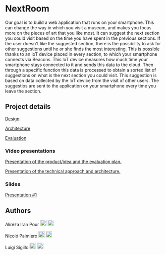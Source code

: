 # NextRoom

Our goal is to build a web application that runs on your smartphone. This can change the way in which you visit a museum, and makes you focus more on the pieces of art that you like most. It can suggest the next section you could visit based on the time you have spent in the previous sections. If the user doesn't like the suggested section, there is the possibility to ask for other suggestions until he or she finds the most interesting. This is possible thanks to an IoT device placed in every section, to which your smartphone connects via Beacons. This IoT device measures how much time your smartphone stays connected to it and sends this data to the cloud. Then through a specific function this data is processed to obtain a sorted list of suggestions on what is the next section you could visit. This suggestion is based on data collected by the IoT device from the visit of other users. The suggestios are sent to the application on your smartphone every time you leave the section.

## Project details

[Design](https://github.com/LuigiSigillo/IotBigProject/blob/master/Design/Design.md)

[Architecture](https://github.com/LuigiSigillo/IotBigProject/blob/master/Architecture/Architecture.md)

[Evaluation](https://github.com/LuigiSigillo/IotBigProject/blob/master/Evaluation/Evaluation.md)

### Video presentations

[Presentation of the product/idea and the evaluation plan.](https://www.youtube.com/watch?v=a_uuIhSK70s)

[Presentation of the technical approach and architecture.](https://youtu.be/zsFjDa_UTu4)

### Slides
[Presentation #1](Presentations/First-presentation.pdf)
## Authors

Alireza Iran Pour [<img src="https://cdn4.iconfinder.com/data/icons/social-messaging-ui-color-shapes-2-free/128/social-linkedin-circle-512.png" width="20" height="20">](https://www.linkedin.com/in/alirezairanpour/) [<img src="https://upload.wikimedia.org/wikipedia/commons/9/91/Octicons-mark-github.svg" width="20" height="20">](https://github.com/alireza-maker)

Nicoló Palmiero [<img src="https://cdn4.iconfinder.com/data/icons/social-messaging-ui-color-shapes-2-free/128/social-linkedin-circle-512.png" width="20" height="20">](https://www.linkedin.com/in/nicol%C3%B3-palmiero-a9a5101a3/) [<img src="https://upload.wikimedia.org/wikipedia/commons/9/91/Octicons-mark-github.svg" width="20" height="20">](https://github.com/nictuss)

Luigi Sigillo [<img src="https://cdn4.iconfinder.com/data/icons/social-messaging-ui-color-shapes-2-free/128/social-linkedin-circle-512.png" width="20" height="20">](https://www.linkedin.com/in/luigi-sigillo-6a2492158/)
[<img src="https://upload.wikimedia.org/wikipedia/commons/9/91/Octicons-mark-github.svg" width="20" height="20">](https://github.com/LuigiSigillo/)
